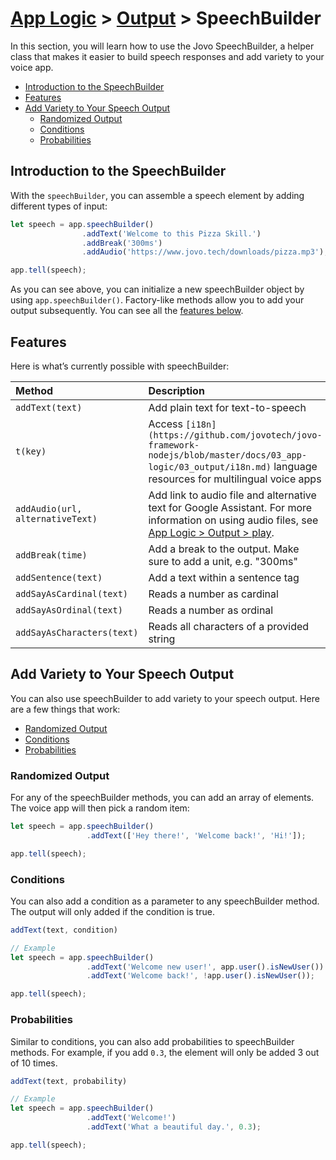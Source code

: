 # [App Logic](../) > [Output](./README.md) > SpeechBuilder

In this section, you will learn how to use the Jovo SpeechBuilder, a helper class that makes it easier to build speech responses and add variety to your voice app.

* [Introduction to the SpeechBuilder](#introduction-to-the-speechbuilder)
* [Features](#features)
* [Add Variety to Your Speech Output](#add-variety-to-your-speech-output)
  * [Randomized Output](#randomized-output)
  * [Conditions](#conditions)
  * [Probabilities](#probabilities)

## Introduction to the SpeechBuilder

With the `speechBuilder`, you can assemble a speech element by adding different types of input:

```javascript
let speech = app.speechBuilder()
                .addText('Welcome to this Pizza Skill.')
                .addBreak('300ms')
                .addAudio('https://www.jovo.tech/downloads/pizza.mp3');

app.tell(speech);
```

As you can see above, you can initialize a new speechBuilder object by using `app.speechBuilder()`. Factory-like methods allow you to add your output subsequently. You can see all the [features below](#features).

## Features

Here is what’s currently possible with speechBuilder:

Method | Description
:--- | :---
`addText(text)` | Add plain text for text-to-speech
`t(key)` | Access `[i18n](https://github.com/jovotech/jovo-framework-nodejs/blob/master/docs/03_app-logic/03_output/i18n.md)` language resources for multilingual voice apps
`addAudio(url, alternativeText)` | Add link to audio file and alternative text for Google Assistant. For more information on using audio files, see [App Logic > Output > play](https://github.com/jovotech/jovo-framework-nodejs/tree/master/docs/03_app-logic/03_output#play)</a>.
`addBreak(time)` | Add a break to the output. Make sure to add a unit, e.g. "300ms"
`addSentence(text)` | Add a text within a sentence tag
`addSayAsCardinal(text)` | Reads a number as cardinal
`addSayAsOrdinal(text)` | Reads a number as ordinal
`addSayAsCharacters(text)` | Reads all characters of a provided string

## Add Variety to Your Speech Output

You can also use speechBuilder to add variety to your speech output. Here are a few things that work:

* [Randomized Output](#randomized-output)
* [Conditions](#conditions)
* [Probabilities](#probabilities)

### Randomized Output

For any of the speechBuilder methods, you can add an array of elements. The voice app will then pick a random item:

```javascript
let speech = app.speechBuilder()
                 .addText(['Hey there!', 'Welcome back!', 'Hi!']);

app.tell(speech);
```

### Conditions

You can also add a condition as a parameter to any speechBuilder method. The output will only added if the condition is true.

```javascript
addText(text, condition)

// Example
let speech = app.speechBuilder()
                 .addText('Welcome new user!', app.user().isNewUser())
                 .addText('Welcome back!', !app.user().isNewUser());

app.tell(speech);
```

### Probabilities

Similar to conditions, you can also add probabilities to speechBuilder methods. For example, if you add `0.3`, the element will only be added 3 out of 10 times.

```javascript
addText(text, probability)

// Example
let speech = app.speechBuilder()
                 .addText('Welcome!')
                 .addText('What a beautiful day.', 0.3);

app.tell(speech);
```
